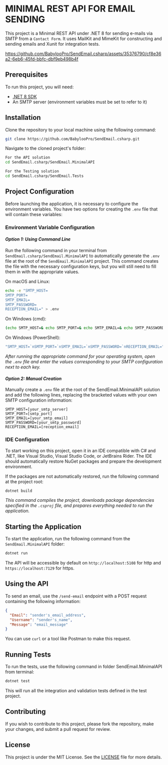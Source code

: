 
# MINIMAL REST API FOR EMAIL SENDING

This project is a Minimal REST API under .NET 8 for sending e-mails via SMTP from a `Contact Form`.
It uses MailKit and MimeKit for constructing and sending emails and Xunit for integration tests.

https://github.com/BabylooPro/SendEmail.csharp/assets/35376790/cf8e36a2-6eb6-45fd-bbfc-dbf9eb498b4f

## Prerequisites

To run this project, you will need:

- [.NET 8 SDK](https://dotnet.microsoft.com/download/dotnet/8.0)
- An SMTP server (environment variables must be set to refer to it)

## Installation

Clone the repository to your local machine using the following command:

```bash
git clone https://github.com/BabylooPro/SendEmail.csharp.git
```

Navigate to the cloned project's folder:

```bash
For the API solution
cd SendEmail.csharp/SendEmail.MinimalAPI

For the Testing solution
cd SendEmail.csharp/SendEmail.Tests
```

## Project Configuration

Before launching the application, it is necessary to configure the environment variables. You have two options for creating the `.env` file that will contain these variables:

### Environment Variable Configuration

#### *Option 1: Using Command Line*
Run the following command in your terminal from `SendEmail.csharp/SendEmail.MinimalAPI` to automatically generate the `.env` file at the root of the `SendEmail.MinimalAPI` project. This command creates the file with the necessary configuration keys, but you will still need to fill them in with the appropriate values.

On macOS and Linux:
```bash
echo -e "SMTP_HOST=
SMTP_PORT=
SMTP_EMAIL=
SMTP_PASSWORD=
RECEPTION_EMAIL=" > .env
```

On Windows (cmd):
```cmd
(echo SMTP_HOST=& echo SMTP_PORT=& echo SMTP_EMAIL=& echo SMTP_PASSWORD=& echo RECEPTION_EMAIL=) > .env
```

On Windows (PowerShell):
```powershell
"SMTP_HOST=`nSMTP_PORT=`nSMTP_EMAIL=`nSMTP_PASSWORD=`nRECEPTION_EMAIL=" | Out-File -FilePath .env -Encoding UTF8
```

*After running the appropriate command for your operating system, open the `.env` file and enter the values corresponding to your SMTP configuration next to each key.*

#### *Option 2: Manual Creation*
Manually create a `.env` file at the root of the SendEmail.MinimalAPI solution and add the following lines, replacing the bracketed values with your own SMTP configuration information:

```env
SMTP_HOST=[your_smtp_server]
SMTP_PORT=[smtp_port]
SMTP_EMAIL=[your_smtp_email]
SMTP_PASSWORD=[your_smtp_password]
RECEPTION_EMAIL=[reception_email]
```

### IDE Configuration

To start working on this project, open it in an IDE compatible with C# and .NET, like Visual Studio, Visual Studio Code, or JetBrains Rider. The IDE should automatically restore NuGet packages and prepare the development environment.

If the packages are not automatically restored, run the following command at the project root:

```bash
dotnet build
```

*This command compiles the project, downloads package dependencies specified in the `.csproj` file, and prepares everything needed to run the application.*

## Starting the Application

To start the application, run the following command from the `SendEmail.MinimalAPI` folder:

```bash
dotnet run
```

The API will be accessible by default on `http://localhost:5108` for http and `https://localhost:7129` for https.

## Using the API

To send an email, use the `/send-email` endpoint with a POST request containing the following information:

```json
{
  "Email": "sender's_email_address",
  "Username": "sender's_name",
  "Message": "email_message"
}
```

You can use `curl` or a tool like Postman to make this request.

## Running Tests

To run the tests, use the following command in folder SendEmail.MinimalAPI from terminal:

```bash
dotnet test
```

This will run all the integration and validation tests defined in the test project.

## Contributing

If you wish to contribute to this project, please fork the repository, make your changes, and submit a pull request for review.

## License

This project is under the MIT License. See the [LICENSE](LICENSE) file for more details.
